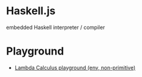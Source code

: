 # Haskell.js
embedded Haskell interpreter / compiler

# Playground

  + [Lambda Calculus playground (env, non-primitive)](https://cindylinz.github.io/Haskell.js/lambda-calculus.html)
